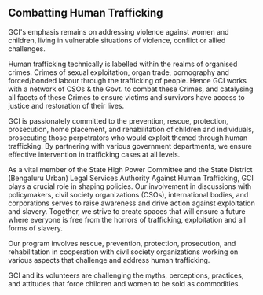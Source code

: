 <h2 class="in-page">Combatting Human Trafficking</h2>

GCI's emphasis remains on addressing violence against women and children, living in vulnerable situations of violence, conflict or allied challenges.

Human trafficking technically is labelled within the realms of organised crimes. Crimes of sexual exploitation, organ trade, pornography and forced/bonded labour through the trafficking of people. Hence GCI works with a network of CSOs & the Govt. to combat these Crimes, and catalysing all facets of these Crimes to ensure victims and survivors have access to justice and restoration of their lives.

GCI is passionately committed to the prevention, rescue, protection, prosecution, home placement, and rehabilitation of children and individuals, prosecuting those perpetrators who would exploit themed through human trafficking. By partnering with various government departments, we ensure effective intervention in trafficking cases at all levels.

<!--more-->

As a vital member of the State High Power Committee and the State District (Bengaluru Urban) Legal Services Authority Against Human Trafficking, GCI plays a crucial role in shaping policies. Our involvement in discussions with policymakers, civil society organizations (CSOs), international bodies, and corporations serves to raise awareness and drive action against exploitation and slavery. Together, we strive to create spaces that will ensure a future where everyone is free from the horrors of trafficking, exploitation and all forms of slavery.

Our program involves rescue, prevention, protection, prosecution, and rehabilitation in cooperation with civil society organizations working on various aspects that challenge and address human trafficking.  

GCI and its volunteers are challenging the myths, perceptions, practices, and attitudes that force children and women to be sold as commodities.

